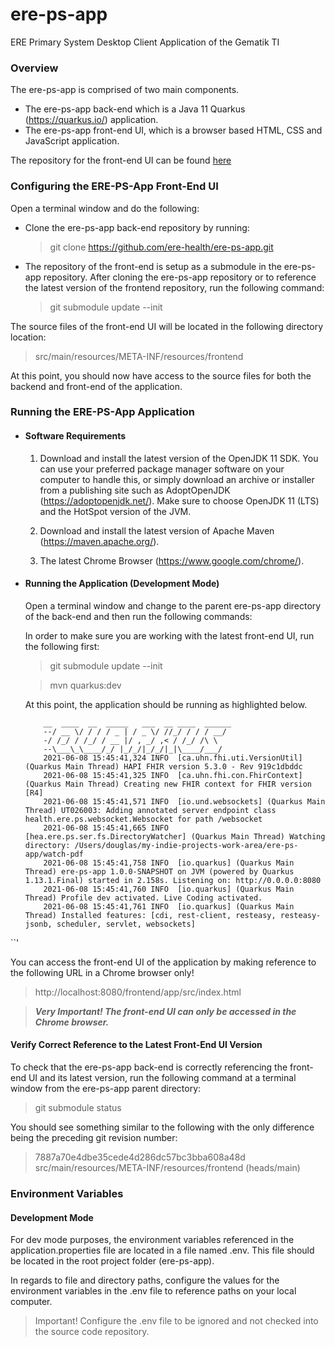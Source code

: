 # ere-ps-app
ERE Primary System Desktop Client Application of the Gematik TI


### Overview
The ere-ps-app is comprised of two main components. 

* The ere-ps-app back-end which is a Java 11 Quarkus (https://quarkus.io/) application.
* The ere-ps-app front-end UI, which is a browser based HTML, CSS and JavaScript application.

The repository for the front-end UI can be found [here](https://github.com/ere-health/front-end-ere.health)


### Configuring the ERE-PS-App Front-End UI

Open a terminal window and do the following:

* Clone the ere-ps-app back-end repository by running: 
  > git clone https://github.com/ere-health/ere-ps-app.git

* The repository of the front-end is setup as a submodule in the ere-ps-app repository. After 
  cloning the ere-ps-app repository or to reference the latest version of the frontend repository,
  run the following command:
  > git submodule update --init

The source files of the front-end UI will be located in the following directory location:
  > src/main/resources/META-INF/resources/frontend

At this point, you should now have access to the source files for both the backend and front-end of 
the application.


### Running the ERE-PS-App Application

* #### Software Requirements
  1. Download and install the latest version of the OpenJDK 11 SDK. You can use your preferred 
     package manager software on your computer to handle this, or simply download an archive or 
     installer from a publishing site such as AdoptOpenJDK (https://adoptopenjdk.net/).  Make sure 
     to choose OpenJDK 11 (LTS) and the HotSpot version of the JVM.
     
  2. Download and install the latest version of Apache Maven (https://maven.apache.org/). 
    
  3. The latest Chrome Browser (https://www.google.com/chrome/).
 
    
* #### Running the Application (Development Mode)
  Open a terminal window and change to the parent ere-ps-app directory of the back-end and then run 
  the following commands:
  
  In order to make sure you are working with the latest front-end UI, run the following first:
  > git submodule update --init
  
  > mvn quarkus:dev
  
  At this point, the application should be running as highlighted below.
  
  ```shell
      __  ____  __  _____   ___  __ ____  ______ 
      --/ __ \/ / / / _ | / _ \/ //_/ / / / __/
      -/ /_/ / /_/ / __ |/ , _/ ,< / /_/ /\ \   
      --\___\_\____/_/ |_/_/|_/_/|_|\____/___/   
      2021-06-08 15:45:41,324 INFO  [ca.uhn.fhi.uti.VersionUtil] (Quarkus Main Thread) HAPI FHIR version 5.3.0 - Rev 919c1dbddc
      2021-06-08 15:45:41,325 INFO  [ca.uhn.fhi.con.FhirContext] (Quarkus Main Thread) Creating new FHIR context for FHIR version [R4]
      2021-06-08 15:45:41,571 INFO  [io.und.websockets] (Quarkus Main Thread) UT026003: Adding annotated server endpoint class health.ere.ps.websocket.Websocket for path /websocket
      2021-06-08 15:45:41,665 INFO  [hea.ere.ps.ser.fs.DirectoryWatcher] (Quarkus Main Thread) Watching directory: /Users/douglas/my-indie-projects-work-area/ere-ps-app/watch-pdf
      2021-06-08 15:45:41,758 INFO  [io.quarkus] (Quarkus Main Thread) ere-ps-app 1.0.0-SNAPSHOT on JVM (powered by Quarkus 1.13.1.Final) started in 2.158s. Listening on: http://0.0.0.0:8080
      2021-06-08 15:45:41,760 INFO  [io.quarkus] (Quarkus Main Thread) Profile dev activated. Live Coding activated.
      2021-06-08 15:45:41,761 INFO  [io.quarkus] (Quarkus Main Thread) Installed features: [cdi, rest-client, resteasy, resteasy-jsonb, scheduler, servlet, websockets]

``'

  You can access the front-end UI of the application by making reference to the following URL in a 
  Chrome browser only!
  
  > http://localhost:8080/frontend/app/src/index.html
  
  > ***Very Important! The front-end UI can only be accessed in the Chrome browser.***




#### Verify Correct Reference to the Latest Front-End UI Version

To check that the ere-ps-app back-end is correctly referencing the front-end 
UI and its latest version, run the following command at a terminal window from the ere-ps-app parent 
directory:

> git submodule status

You should see something similar to the following with the only difference being the preceding git
revision number:

>  7887a70e4dbe35cede4d286dc57bc3bba608a48d src/main/resources/META-INF/resources/frontend (heads/main)

### Environment Variables
#### Development Mode
For dev mode purposes, the environment variables referenced in the application.properties file 
are located in a file named .env. This file should be located in the root project folder 
(ere-ps-app).

In regards to file and directory paths, configure the values for the environment variables in the
.env file to reference paths on your local computer.

> Important! Configure the .env file to be ignored and not checked into the source code repository.